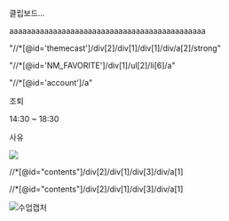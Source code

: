 클립보드...

aaaaaaaaaaaaaaaaaaaaaaaaaaaaaaaaaaaaaaaaaaaaa

"//*[@id='themecast']/div[2]/div[1]/div[1]/div/a[2]/strong"

"//*[@id='NM_FAVORITE']/div[1]/ul[2]/li[6]/a"

"//*[@id='account']/a"

조퇴

14:30 ~ 18:30

사유 

<img src = "C:\Users\User\Desktop\SAP_TIL\etc\capture.PNG"></img>







//*[@id="contents"]/div[2]/div[1]/div[3]/div/a[1]

//*[@id="contents"]/div[2]/div[1]/div[3]/div/a[1]





![수업캡처]("C:\Users\User\Desktop\SAP_TIL\etc\capture.PNG")

